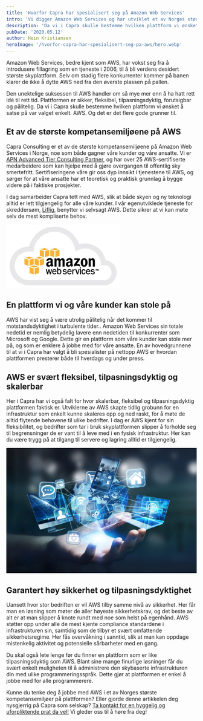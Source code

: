 ```yaml
---
title: 'Hvorfor Capra har spesialisert seg på Amazon Web Services'
intro: 'Vi digger Amazon Web Services og har utviklet et av Norges største kompetansemiljø på skyplattformen. Med så mange gode alternativer, lurer kanskje mange på hvorfor vi har valgt AWS. Det er det flere grunner til!'
description: 'Da vi i Capra skulle bestemme hvilken plattform vi ønsket å satse på var valget enkelt. AWS. Og det er det flere gode grunner til. Les de her >>'
pubDate: '2020.05.12'
author: Hein Kristiansen
heroImage: '/hvorfor-capra-har-spesialisert-seg-pa-aws/hero.webp'
---
```


Amazon Web Services, bedre kjent som AWS, har vokst seg fra å introdusere fillagring som en tjeneste i 2006, til å bli verdens desidert største skyplattform. Selv om stadig flere konkurrenter kommer på banen klarer de ikke å dytte AWS ned fra den øverste plassen på pallen.

Den unektelige suksessen til AWS handler om så mye mer enn å ha hatt rett idé til rett tid. Plattformen er sikker, fleksibel, tilpasningsdyktig, forutsigbar og pålitelig. Da vi i Capra skulle bestemme hvilken plattform vi ønsket å satse på var valget enkelt. AWS. Og det er det flere gode grunner til.

## Et av de største kompetansemiljøene på AWS

Capra Consulting er et av de største kompetansemiljøene på Amazon Web Services i Norge, noe som både gagner våre kunder og våre ansatte. Vi er [APN Advanced Tier Consulting Partner](https://aws.amazon.com/partners/find/partnerdetails/?n=Capra%20Consulting%20AS&id=0010L00001oc2DGQAY), og har over 25 AWS-sertifiserte medarbeidere som kan hjelpe med å gjøre overgangen til offentlig sky smertefritt. Sertifiseringene våre gir oss dyp innsikt i tjenestene til AWS, og sørger for at våre ansatte har et teoretisk og praktisk grunnlag å bygge videre på i faktiske prosjekter.


I dag samarbeider Capra tett med AWS, slik at både skyen og ny teknologi alltid er lett tilgjengelig for alle våre kunder. I vår egenutviklede tjeneste for skreddersøm, [Liflig](https://www.liflig.no/), benytter vi selvsagt AWS. Dette sikrer at vi kan møte selv de mest kompliserte behov.

![AWS logo](/public/hvorfor-capra-har-spesialisert-seg-pa-aws/aws.webp)

## En plattform vi og våre kunder kan stole på

AWS har vist seg å være utrolig pålitelig når det kommer til motstandsdyktighet i turbulente tider.. Amazon Web Services sin totale nedetid er nemlig betydelig lavere enn nedetiden til konkurrenter som Microsoft og Google. Dette gir en plattform som våre kunder kan stole mer på, og som er enklere å jobbe med for våre ansatte. En av hovedgrunnene til at vi i Capra har valgt å bli spesialister på nettopp AWS er hvordan plattformen presterer både til hverdags og under press.

## AWS er svært fleksibel, tilpasningsdyktig og skalerbar

Her i Capra har vi også falt for hvor skalerbar, fleksibel og tilpasningsdyktig plattformen faktisk er. Utviklerne av AWS skapte tidlig grobunn for en infrastruktur som enkelt kunne skaleres opp og ned raskt, for å møte de alltid flytende behovene til ulike bedrifter. I dag er AWS kjent for sin fleksibilitet, og bedrifter som tar i bruk skyplattformen slipper å forholde seg til begrensninger de er vant til å leve med i en fysisk infrastruktur. Her kan du være trygg på at tilgang til servere og lagring alltid er tilgjengelig.

![Teknologi illustrasjon](/public/hvorfor-capra-har-spesialisert-seg-pa-aws/tech.webp)

## Garantert høy sikkerhet og tilpasningsdyktighet

Uansett hvor stor bedriften er vil AWS tilby samme nivå av sikkerhet. Her får man en løsning som møter de aller høyeste sikkerhetskrav, og det beste av alt er at man slipper å knote rundt med noe som helst på egenhånd. AWS støtter opp under alle de mest kjente compliance standardene i infrastrukturen sin, samtidig som de tilbyr et svært omfattende sikkerhetsregime. Her fås overvåkning i sanntid, slik at man kan oppdage mistenkelig aktivitet og potensielle sårbarheter med en gang.

Du skal også lete lenge før du finner en plattform som er like tilpasningsdyktig som AWS. Blant sine mange finurlige løsninger får du svært enkelt muligheten til å administrere den skybaserte infrastrukturen din med ulike programmeringsspråk. Dette gjør at plattformen  er enkel å jobbe med for alle programmerere.

Kunne du tenke deg å jobbe med AWS i et av Norges største kompetansemiljøer på plattformen? Eller gjorde denne artikkelen deg nysgjerrig på Capra som selskap? [Ta kontakt for en hyggelig og uforpliktende prat da vel!](https://www.capraconsulting.no/kontakt-oss) Vi gleder oss til å høre fra deg!